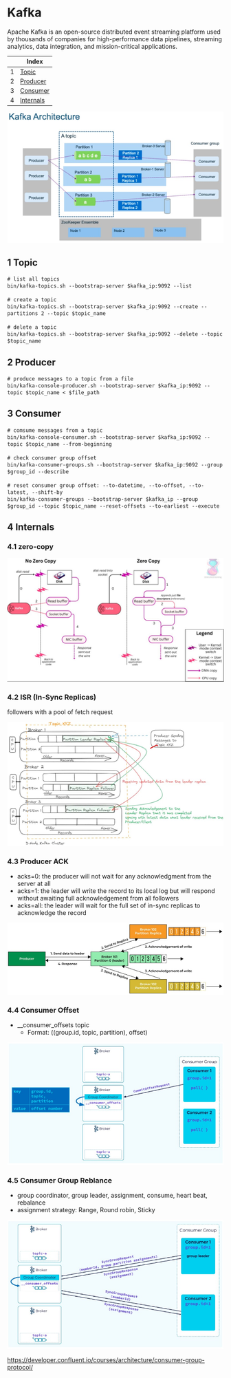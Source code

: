# Kafka

Apache Kafka is an open-source distributed event streaming platform used by thousands of companies for high-performance data pipelines, streaming analytics, data integration, and mission-critical applications.

| |Index|
|---|---|
|1|[Topic](#topic)|
|2|[Producer](#producer)|
|3|[Consumer](#consumer)|
|4|[Internals](#internal)|

![kafka architecture](https://github.com/barneywill/bigdata_demo/blob/main/imgs/kafka_architecture.jpg)

## <a id='topic'></a>1 Topic
```
# list all topics
bin/kafka-topics.sh --bootstrap-server $kafka_ip:9092 --list

# create a topic
bin/kafka-topics.sh --bootstrap-server $kafka_ip:9092 --create --partitions 2 --topic $topic_name

# delete a topic
bin/kafka-topics.sh --bootstrap-server $kafka_ip:9092 --delete --topic $topic_name
```

## <a id='producer'></a>2 Producer
```
# produce messages to a topic from a file
bin/kafka-console-producer.sh --bootstrap-server $kafka_ip:9092 --topic $topic_name < $file_path
```

## <a id='consumer'></a>3 Consumer
```
# comsume messages from a topic
bin/kafka-console-consumer.sh --bootstrap-server $kafka_ip:9092 --topic $topic_name --from-beginning

# check consumer group offset
bin/kafka-consumer-groups.sh --bootstrap-server $kafka_ip:9092 --group $group_id --describe

# reset consumer group offset: --to-datetime, --to-offset, --to-latest, --shift-by
bin/kafka-consumer-groups --bootstrap-server $kafka_ip --group $group_id --topic $topic_name --reset-offsets --to-earliest --execute
```

## <a id='internal'></a>4 Internals

### 4.1 zero-copy

![zero-copy](https://github.com/barneywill/bigdata_demo/blob/main/imgs/zero-copy.jpg)

### 4.2 ISR (In-Sync Replicas)
followers with a pool of fetch request

![Kafka ISR](https://github.com/barneywill/bigdata_demo/blob/main/imgs/kafka_isr.jpg)

### 4.3 Producer ACK
- acks=0: the producer will not wait for any acknowledgment from the server at all
- acks=1: the leader will write the record to its local log but will respond without awaiting full acknowledgement from all followers
- acks=all: the leader will wait for the full set of in-sync replicas to acknowledge the record

![Kafka ACK ALL](https://github.com/barneywill/bigdata_demo/blob/main/imgs/kafka_ack.jpg)

### 4.4 Consumer Offset
- __consumer_offsets topic
  - Format: ((group.id, topic, partition), offset)

![kafka Consumer Offset](https://github.com/barneywill/bigdata_demo/blob/main/imgs/kafka_consumer_offset.jpg)

### 4.5 Consumer Group Reblance
- group coordinator, group leader, assignment, consume, heart beat, rebalance
- assignment strategy: Range, Round robin, Sticky

![kafka Consumer Group](https://github.com/barneywill/bigdata_demo/blob/main/imgs/kafka_consumer_group.jpg)

https://developer.confluent.io/courses/architecture/consumer-group-protocol/